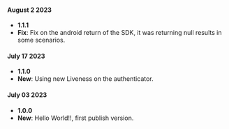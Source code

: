 #### August 2 2023 
*  **1.1.1**
  * **Fix**: Fix on the android return of the SDK, it was returning null results in some scenarios.

#### July 17 2023 
*  **1.1.0**
  * **New**: Using new Liveness on the authenticator.

#### July 03 2023 
*  **1.0.0**
  * **New**: Hello World!!, first publish version.